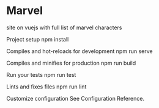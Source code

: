 # Marvel
site on vuejs with full list of marvel characters


Project setup
npm install

Compiles and hot-reloads for development
npm run serve

Compiles and minifies for production
npm run build

Run your tests
npm run test

Lints and fixes files
npm run lint

Customize configuration
See Configuration Reference.
